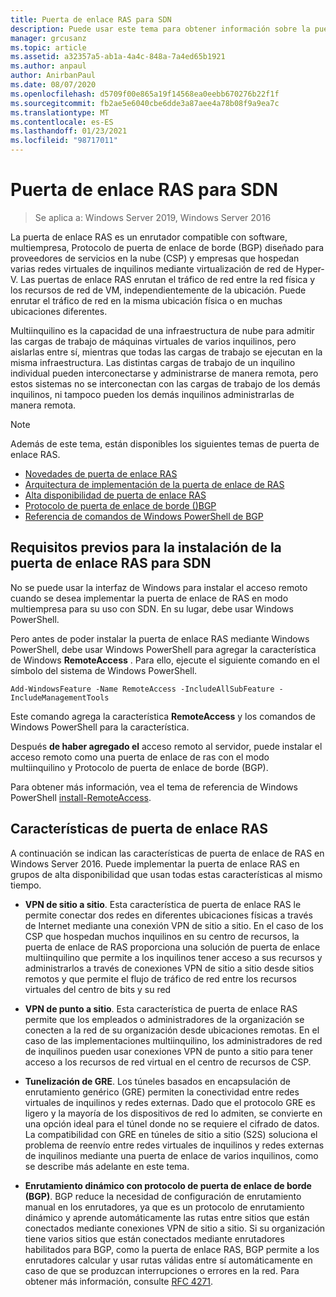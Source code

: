 ```yaml
---
title: Puerta de enlace RAS para SDN
description: Puede usar este tema para obtener información sobre la puerta de enlace de RAS, que es un enrutador compatible con el software, multiempresa, Protocolo de puerta de enlace de borde (BGP) en Windows Server 2019 y 2016.
manager: grcusanz
ms.topic: article
ms.assetid: a32357a5-ab1a-4a4c-848a-7a4ed65b1921
ms.author: anpaul
author: AnirbanPaul
ms.date: 08/07/2020
ms.openlocfilehash: d5709f00e865a19f14568ea0eebb670276b22f1f
ms.sourcegitcommit: fb2ae5e6040cbe6dde3a87aee4a78b08f9a9ea7c
ms.translationtype: MT
ms.contentlocale: es-ES
ms.lasthandoff: 01/23/2021
ms.locfileid: "98717011"
---
```

# <a name="ras-gateway-for-sdn"></a>Puerta de enlace RAS para SDN

>Se aplica a: Windows Server 2019, Windows Server 2016

La puerta de enlace RAS es un enrutador compatible con software, multiempresa, Protocolo de puerta de enlace de borde (BGP) diseñado para proveedores de servicios en la nube (CSP) y empresas que hospedan varias redes virtuales de inquilinos mediante virtualización de red de Hyper-V. Las puertas de enlace RAS enrutan el tráfico de red entre la red física y los recursos de red de VM, independientemente de la ubicación. Puede enrutar el tráfico de red en la misma ubicación física o en muchas ubicaciones diferentes.

Multiinquilino es la capacidad de una infraestructura de nube para admitir las cargas de trabajo de máquinas virtuales de varios inquilinos, pero aislarlas entre sí, mientras que todas las cargas de trabajo se ejecutan en la misma infraestructura. Las distintas cargas de trabajo de un inquilino individual pueden interconectarse y administrarse de manera remota, pero estos sistemas no se interconectan con las cargas de trabajo de los demás inquilinos, ni tampoco pueden los demás inquilinos administrarlas de manera remota.

> [!NOTE]
> Además de este tema, están disponibles los siguientes temas de puerta de enlace RAS.
>
> -   [Novedades de puerta de enlace RAS](../../../sdn/technologies/network-function-virtualization/What-s-New-in-RAS-Gateway.md)
> -   [Arquitectura de implementación de la puerta de enlace de RAS](../../../sdn/technologies/network-function-virtualization/RAS-Gateway-Deployment-Architecture.md)
> -   [Alta disponibilidad de puerta de enlace RAS](../../../sdn/technologies/network-function-virtualization/RAS-Gateway-High-Availability.md)
> -   [Protocolo de puerta de enlace de borde &#40;&#41;BGP ](../../../../remote/remote-access/bgp/Border-Gateway-Protocol-BGP.md)
> -   [Referencia de comandos de Windows PowerShell de BGP](../../../../remote/remote-access/bgp/BGP-Windows-PowerShell-Command-Reference.md)


## <a name="prerequisites-for-installing-ras-gateway-for-sdn"></a>Requisitos previos para la instalación de la puerta de enlace RAS para SDN
No se puede usar la interfaz de Windows para instalar el acceso remoto cuando se desea implementar la puerta de enlace de RAS en modo multiempresa para su uso con SDN. En su lugar, debe usar Windows PowerShell.

Pero antes de poder instalar la puerta de enlace RAS mediante Windows PowerShell, debe usar Windows PowerShell para agregar la característica de Windows **RemoteAccess** . Para ello, ejecute el siguiente comando en el símbolo del sistema de Windows PowerShell.

`Add-WindowsFeature -Name RemoteAccess -IncludeAllSubFeature -IncludeManagementTools`

Este comando agrega la característica **RemoteAccess** y los comandos de Windows PowerShell para la característica.

Después **de haber agregado el** acceso remoto al servidor, puede instalar el acceso remoto como una puerta de enlace de ras con el modo multiinquilino y Protocolo de puerta de enlace de borde (BGP).

Para obtener más información, vea el tema de referencia de Windows PowerShell [install-RemoteAccess](https://technet.microsoft.com/library/hh918408.aspx).

## <a name="ras-gateway-features"></a>Características de puerta de enlace RAS
A continuación se indican las características de puerta de enlace de RAS en Windows Server 2016. Puede implementar la puerta de enlace RAS en grupos de alta disponibilidad que usan todas estas características al mismo tiempo.

-   **VPN de sitio a sitio**. Esta característica de puerta de enlace RAS le permite conectar dos redes en diferentes ubicaciones físicas a través de Internet mediante una conexión VPN de sitio a sitio. En el caso de los CSP que hospedan muchos inquilinos en su centro de recursos, la puerta de enlace de RAS proporciona una solución de puerta de enlace multiinquilino que permite a los inquilinos tener acceso a sus recursos y administrarlos a través de conexiones VPN de sitio a sitio desde sitios remotos y que permite el flujo de tráfico de red entre los recursos virtuales del centro de bits y su red

-   **VPN de punto a sitio**. Esta característica de puerta de enlace RAS permite que los empleados o administradores de la organización se conecten a la red de su organización desde ubicaciones remotas.  En el caso de las implementaciones multiinquilino, los administradores de red de inquilinos pueden usar conexiones VPN de punto a sitio para tener acceso a los recursos de red virtual en el centro de recursos de CSP.

-   **Tunelización de GRE**. Los túneles basados en encapsulación de enrutamiento genérico (GRE) permiten la conectividad entre redes virtuales de inquilinos y redes externas. Dado que el protocolo GRE es ligero y la mayoría de los dispositivos de red lo admiten, se convierte en una opción ideal para el túnel donde no se requiere el cifrado de datos. La compatibilidad con GRE en túneles de sitio a sitio (S2S) soluciona el problema de reenvío entre redes virtuales de inquilinos y redes externas de inquilinos mediante una puerta de enlace de varios inquilinos, como se describe más adelante en este tema.

-   **Enrutamiento dinámico con protocolo de puerta de enlace de borde (BGP)**. BGP reduce la necesidad de configuración de enrutamiento manual en los enrutadores, ya que es un protocolo de enrutamiento dinámico y aprende automáticamente las rutas entre sitios que están conectados mediante conexiones VPN de sitio a sitio. Si su organización tiene varios sitios que están conectados mediante enrutadores habilitados para BGP, como la puerta de enlace RAS, BGP permite a los enrutadores calcular y usar rutas válidas entre sí automáticamente en caso de que se produzcan interrupciones o errores en la red. Para obtener más información, consulte [RFC 4271](https://tools.ietf.org/html/rfc4271).





